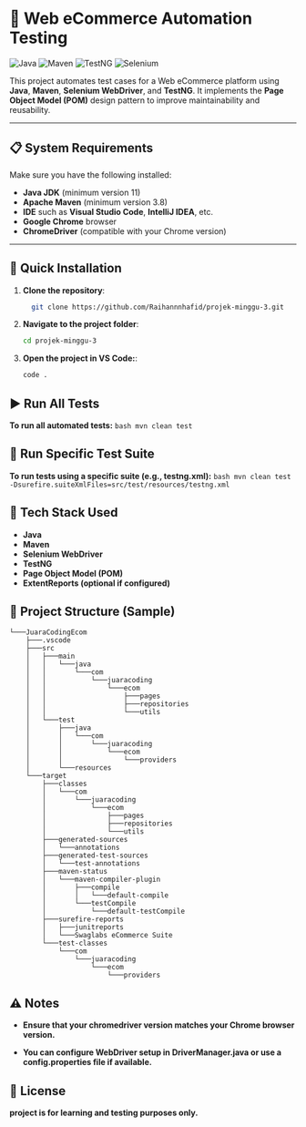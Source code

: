 # 🛒 Web eCommerce Automation Testing

![Java](https://img.shields.io/badge/Java-11%2B-blue.svg)
![Maven](https://img.shields.io/badge/Maven-3.8%2B-brightgreen.svg)
![TestNG](https://img.shields.io/badge/TestNG-Automation-yellow.svg)
![Selenium](https://img.shields.io/badge/Selenium-WebDriver-orange.svg)

This project automates test cases for a Web eCommerce platform using **Java**, **Maven**, **Selenium WebDriver**, and **TestNG**. It implements the **Page Object Model (POM)** design pattern to improve maintainability and reusability.

---

## 📋 System Requirements

Make sure you have the following installed:

- **Java JDK** (minimum version 11)
- **Apache Maven** (minimum version 3.8)
- **IDE** such as **Visual Studio Code**, **IntelliJ IDEA**, etc.
- **Google Chrome** browser
- **ChromeDriver** (compatible with your Chrome version)

---

## 🚀 Quick Installation

1. **Clone the repository**:

   ```bash
     git clone https://github.com/Raihannnhafid/projek-minggu-3.git
    ```
2. **Navigate to the project folder**:
    ```bash
    cd projek-minggu-3
    ```
3. **Open the project in VS Code:**:
    ```bash
    code .
    ```
## ▶️ Run All Tests
**To run all automated tests:**
    ```bash
    mvn clean test
    ```

## 📁 Run Specific Test Suite
**To run tests using a specific suite (e.g., testng.xml):**
    ```bash
    mvn clean test -Dsurefire.suiteXmlFiles=src/test/resources/testng.xml
    ```

## 🧰 Tech Stack Used
- **Java**
- **Maven**
- **Selenium WebDriver**
- **TestNG**
- **Page Object Model (POM)**
- **ExtentReports (optional if configured)**

## 📂 Project Structure (Sample)
```text
└───JuaraCodingEcom
    ├───.vscode
    ├───src
    │   ├───main
    │   │   └───java
    │   │       └───com
    │   │           └───juaracoding
    │   │               └───ecom
    │   │                   ├───pages
    │   │                   ├───repositories
    │   │                   └───utils
    │   └───test
    │       ├───java
    │       │   └───com
    │       │       └───juaracoding
    │       │           └───ecom
    │       │               └───providers
    │       └───resources
    └───target
        ├───classes
        │   └───com
        │       └───juaracoding
        │           └───ecom
        │               ├───pages
        │               ├───repositories
        │               └───utils
        ├───generated-sources
        │   └───annotations
        ├───generated-test-sources
        │   └───test-annotations
        ├───maven-status
        │   └───maven-compiler-plugin
        │       ├───compile
        │       │   └───default-compile
        │       └───testCompile
        │           └───default-testCompile
        ├───surefire-reports
        │   ├───junitreports
        │   └───Swaglabs eCommerce Suite
        └───test-classes
            └───com
                └───juaracoding
                    └───ecom
                        └───providers
```
## ⚠️ Notes
- **Ensure that your chromedriver version matches your Chrome browser version.**

- **You can configure WebDriver setup in DriverManager.java or use a config.properties file if available.**

## 📄 License
**project is for learning and testing purposes only.**





